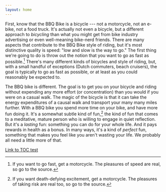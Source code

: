 ```yaml
---
layout: home
---
```


First, know that the BBQ Bike is a bicycle --- not a motorcycle, not an e-bike, not a food truck. It's actually not even a bicycle, but a different approach to _bicycling_ than what you might get from bike industry advertising or even well-meaning bike-nerd friends. There are many aspects that contribute to the BBQ Bike style of riding, but it's most distinctive quality is speed: "low and slow is the way to go." The first thing we're going to do is throw out the notion that you want to go as fast as possible.[^1] There's many different kinds of bicycles and style of riding, but, with a small handful of exceptions (Dutch commuters, beach cruisers), the goal is typically to go as fast as possible, or at least as you could reasonably be expected to.

The BBQ bike is different. The goal is to get you on your bicycle and riding without expending any more effort (or concentration) than you would if you were on a casual walk. The magic of the bicycle is that it can take the energy expenditures of a causal walk and transport your many many miles further. With a BBQ bike you spend more time on your bike, and have more fun doing it. It's a somewhat subtle kind of fun,[^2] the kind of fun that comes to a meditative, mature person who is willing to engage in quiet reflection. But it's a _lasting_ fun: something you can do for your whole life. And it pays rewards in health as a bonus. In many ways, it's a kind of _perfect_ fun, something that makes you feel like you aren't wasting your life. We probably all need a little more of that.

[Link to TOC test](content/TOC)

[^1]: If you want to go fast, get a motorcycle. The pleasures of speed are real, so go to the source.
[^2]: If you want death-defying excitement, get a motorcycle. The pleasures of taking risk are real too, so go to the source.


<!--
This stuff just leftover from grannycart index, to use for template:
* [On submarines](https://bysoundalone.net): I wrote a novel with submarines in it. Also a pigeon.
* [On cities](cities/index.md): Work I've done on the subject closest to my heart.
* [On bicycles](bicycles/index.md): Die Mensch-Maschine.
* [On maps](maps/): My GIS work
* [The junk drawer](junk-drawer/index.md): Other garbage I have made.
-->


